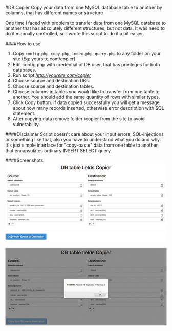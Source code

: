 #DB Copier
Copy your data from one MySQL database table to another by columns, that has different names or structure

One time I faced with problem to transfer data from one MySQL database to another that has absolutely different structures, but not data.
It was need to do it manually controlled, so I wrote this script to do it a bit easier.

####How to use
1. Copy `config.php`, `copy.php`, `index.php`, `query.php` to any folder on your site (Eg: yoursite.com/copier)
2. Edit config.php with credential of DB user, that has privileges for both databases.
3. Run script *http://yoursite.com/copier*
4. Choose source and destination DBs.
5. Choose source and destination tables.
6. Choose columns in tables you would like to transfer from one table to another. You should add the same quantity of rows with similar types.
7. Click Copy button. If data copied successfully you will get a message about how many records inserted, otherwise error description with SQL statement.
8. After copying data remove folder /copier from the site to avoid vulnerability.

####Disclaimer
Script doesn't care about your input errors, SQL-injections or something like that, also you have to understand what you do and why. It's just simple interface for "copy-paste" data from one table to another, that encapsulates ordinary INSERT SELECT query.

####Screenshots
<img src="screenshot-1.jpg" /><br><br>
<img src="screenshot-2.jpg" />

